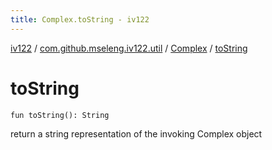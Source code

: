 ```yaml
---
title: Complex.toString - iv122
---
```


[iv122](../../index.md) / [com.github.mseleng.iv122.util](../index.md) / [Complex](index.md) / [toString](.)

# toString

`fun toString(): String`

return a string representation of the invoking Complex object

